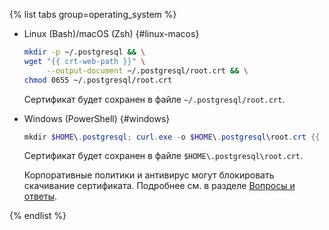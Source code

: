 {% list tabs group=operating_system %}

- Linux (Bash)/macOS (Zsh) {#linux-macos}

   ```bash
   mkdir -p ~/.postgresql && \
   wget "{{ crt-web-path }}" \
        --output-document ~/.postgresql/root.crt && \
   chmod 0655 ~/.postgresql/root.crt
   ```

   Сертификат будет сохранен в файле `~/.postgresql/root.crt`.

- Windows (PowerShell) {#windows}

   ```powershell
   mkdir $HOME\.postgresql; curl.exe -o $HOME\.postgresql\root.crt {{ crt-web-path }}
   ```

   Сертификат будет сохранен в файле `$HOME\.postgresql\root.crt`.
   
   Корпоративные политики и антивирус могут блокировать скачивание сертификата. Подробнее см. в разделе [Вопросы и ответы](../../../managed-postgresql/qa/connection.md#get-ssl-error).

{% endlist %}
